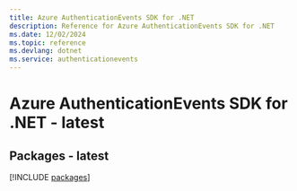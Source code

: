 ```yaml
---
title: Azure AuthenticationEvents SDK for .NET
description: Reference for Azure AuthenticationEvents SDK for .NET
ms.date: 12/02/2024
ms.topic: reference
ms.devlang: dotnet
ms.service: authenticationevents
---
```

# Azure AuthenticationEvents SDK for .NET - latest
## Packages - latest
[!INCLUDE [packages](authenticationevents-index.md)]